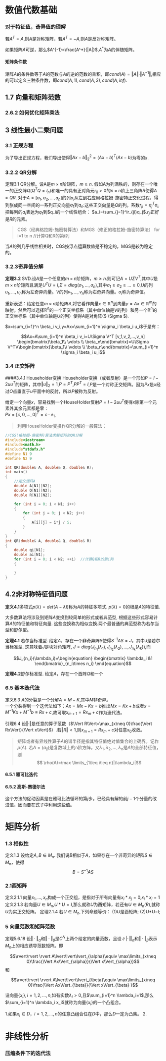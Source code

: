 #  数值代数基础
### 对于特征值，奇异值的理解
若$A^T=A$,则$A$是对称矩阵，若$A^T=-A$,则$A$是反对称矩阵。

如果矩阵$A$可逆，那么$A^{-1}=\frac{A^*}{|A|}$,$A^*$为$A$的伴随矩阵。
#### 矩阵条件数
矩阵$A$的条件数等于$A$的范数与$A$的逆的范数的乘积，即$cond(A)=\Vert A\Vert\cdot\Vert A^{-1}\Vert$,相应的可以定义三种条件数，即$cond(A,1),cond(A,2),cond(A,inf)$.
## 1.7 向量和矩阵范数
### 2.6.2 如何优化矩阵乘法
## 3 线性最小二乘问题
### 3.1 正规方程
为了导出正规方程，我们导出使得$\Vert Ax-b\Vert_2^2=(Ax-b)^T(Ax-b)$为零的$x$.

### 3.2.2 QR分解
定理3.1 QR分解。设A是$m\times n$阶矩阵，$m\geq n$. 假如A为列满秩的，则存在一个唯一的正交阵$Q(Q^TQ=I_n)$和唯一的具有正对角元$r_{ii}>0$的$n\times n$阶上三角阵$R$使得$A=QR$.
对于$A=[a_1,a_2,\dots,a_n]$的列$a_i$从左到右应用格拉姆-施密特正交化过程，得到张成同一空间的一系列正交向量$q_1$到$q_n$:这些正交向量是$Q$的列。系数$r_{ji}=q_j^Ta_i$,把每列的$a_i$表达为$q_1$到$q_i的一个线性组合：
$a_i=\sum_{j=1}^ir_{ji}q_j$.$r_{ji}$正好是$R$的元素。

> CGS（经典格拉姆-施密特算法）和MGS（修正的格拉姆-施密特算法）
>for i=1 to n   //计算Q和R的第i列
>

当$A$的列几乎线性相关时，CGS按浮点运算数值是不稳定的。MGS是较为稳定的。
### 3.2.3奇异值分解
**定理3.2** SVD.设$A$是一个任意的$m\times n$阶矩阵，$m \geq n$.则可记$A=U\Sigma V^T$,其中$U$是$m\times n$阶矩阵且满足$U^TU=I$,$\Sigma=diag(\sigma_1,...,\sigma_n)$,其中$\sigma_1\geq \sigma_2 \geq...\geq 0$,$U$的列$u_1,...,u_n$称为左奇异向量。$V$的列$v_1,...,v_n$称为右奇异向量。$\sigma_i$称为奇异值。

重新表述：给定任意$m\times n$阶矩阵$A$,将它看作向量$x\in \mathbb{R}^n$到向量$y=Ax\in \mathbb{R}^m$的映射。然后可以选择$\mathbb{R}^n$的一个正交坐标系（其中单位轴是$V$的列）和另一个$\mathbb{R}^n$的正交坐标系（其中单位轴是$U$的列）使得$A$是对角阵($ \Sigma $).

$x=\sum_{i=1}^n \beta_i v_i,y=Ax=\sum_{i=1}^n \sigma_i \beta_i u_i$于是有：</br>

$$Ax=A\sum_{i=1}^n \beta_i v_i=U\Sigma V^T 
[v_1,v_2,...,v_n]  \begin{bmatrix}\beta_1\\ \vdots \\ \beta_n\end{bmatrix}=U\Sigma V^TV\begin{bmatrix}\beta_1\\ \vdots \\ \beta_n\end{bmatrix}=\sum_{i=1}^n \sigma_i \beta_i u_i$$




### 3.4 正交矩阵
####3.4.1  Householder变换
Householder变换（或者反射）是一个形如$P=I-2uu^T$的矩阵，其中$\Vert u\Vert_2=1$,$P=P^T$,$PP^T=I$,$P$是一个对称正交矩阵。因为$Px$是$x$经过$O$点垂直于$u$平面中的反射，所以$P$被称为反射。

给定一个向量$x$，容易找到一个HouseHolder反射$P=I-2uu^T$使得$x$除第一个元素外其余元素都是零：</br>
$Px=[c,0,\dots,0]^T=c \cdot e_1$.

>利用HouseHolder变换作QR分解的一般算法：
>
```cpp
//CGS(格拉姆-施密特)算法求解矩阵的QR分解
#include<iostream>
#include<math.h>
#include"stdafx.h"
#define N1 9
#define N2 9

int QR(double& A, double& Q, double& R);
int main()
{
	//定义矩阵A
	double A[N1][N2];
	double Q[N1][N2];
	double R[N1][N2];

	for (int i = 0; i < N1; i++)
	{
		for (int j = 0; j < N2; j++)
		{
			A[i][j] = i*j / 5;
		}
	}
}
int QR(double& A, double& Q, double& R)
{
	double qi[N1];
	double ai[N1];
	for (int i = 0; i < N2; ++i)  //计算Q和R的第i列
	{

	}
}
```

## 4.2非对称特征值问题
**定义4.1**多项式$p(\lambda)=det(A-\lambda I)$称为$A$的特征多项式. $p(\lambda)=0$的根是$A$的特征值.

大多数算法将涉及到矩阵$A$变换到较简单的形式或者典范型, 根据这些形式容易计算$A$的特征值和特征向量. 这些变换称为相似变换.两个最普通的典范型称为若尔当型和舒尔型。

**定理4.1** 若尔当标准型. 给定$A$，存在一个非奇异阵$S$使得$S^{-1}AS=J$，其中$J$是若尔当标准型. 这意味着$J$是块对角矩阵, $J=diag(J_{n_1}(\lambda_1),J_{n_2}(\lambda_2),\dots,J_{n_k}(\lambda_k))$,而

$$J_{n_i}(\lambda_i)=\begin{equation}
\begin{bmatrix}
\lambda_i &1
\end{bmatrix}_{n_i\times n_i}
\end{equation}$$

**定理4.2**舒尔标准型. 给定$A$，存在一个酉阵$Q$和一个
### 6.5 基本迭代法
定义6.3 $A$的分裂是一个分解$A=M-K$,其中$M$非奇异。</br>
一个分裂得到一个迭代法如下：$Ax=Mx-Kx=b$推出$Mx=Kx+b$或者$x=M^{-1}Kx+M^{-1}b\equiv Rx+c$,故可取$x_{m+1}=Rx_m+c$作为迭代法。

引理6.4 设$\Vert \cdot \Vert$是任意的算子范数（$\Vert R\Vert=\max_{x\neq 0}\frac{\Vert Rx\Vert}{\Vert x\Vert}$）.若$\Vert R\Vert<1$,则$x_{m+1}=Rx_{m}+c$对任意$x_0$收敛。

>矩阵或者有界线性算子$A$的谱半径是指其特征值绝对值集合的上确界，记作$\rho(A)$.
>若$A=(a_{ij})$是复数域上的n阶方阵，又$\lambda_1,\lambda_2,\dots,\lambda_n$是$A$的全部特征值，则
>$$ \rho(A)=\max \limits_{1\leq i\leq n}|\lambda_i|$$

#### 6.5.1 雅可比迭代

#### 6.5.2 高斯-赛德尔法
这个方法的促动因素是在雅可比法循环的第$j$步，已经具有解的前$j-1$个分量的改进值，因而要在式子中利用这些值。


# 矩阵分析
### 1.3 相似性
定义1.3 设给定$A,B\in M_n$. 我们说$B$相似于$A$，如果存在一个非奇异的矩阵$S\in M_n$，使得
$$ B=S^{-1}AS$$
### 2.1酉矩阵
定义2.1.1 向量$x_1,\dots,x_n$构成一个正交组，是指对于所有向量有$x_i*x_j=0$,$x_i*x_i=1$
定义2.1.3 若向量$U\in M_n$,$U*U=I$,那么就称$U$为酉矩阵，若还有$U\in M_n(R)$,就称$U$为实正交矩阵。
定理2.1.4 若$U\in M_n$,下列命题等价：
(1)$U$是酉矩阵;
(2)U*U=I;
### 5 向量范数和矩阵范数
定理5.6.18 设$\Vert \cdot \Vert_{\alpha}$和$\Vert \cdot\Vert_{\beta}$是$C^N$上两个给定的向量范数，且设$\lVert\lvert \cdot \rvert\Vert_{\alpha}$和$\Vert \cdot\Vert_{\beta}$表示$M_n$上的相应诱导范数矩阵。即

$$\rvert\rvert \rvert A\lvert\lvert\lvert_{\alpha}\equiv \max\limits_{x\neq 0}\frac{\Vert Ax\Vert_{\alpha}}{\Vert x\Vert_{\alpha}}$$
和

$$\rvert\rvert \rvert A\lvert\lvert\lvert_{\beta}\equiv \max\limits_{x\neq 0}\frac{\Vert Ax\Vert_{\beta}}{\Vert x\Vert_{\beta} }$$

设向量$\{x_i\},i=1,2,\dots,n$,如有实数$\lambda_i>0$,且$\sum_{i=1}^n \lambda_i=1$,那么$\sum_{i=1}^n \lambda_i x_i$就称为向量$\{x_i\}$的一个凸组合。

1.如果$x_i\in D，i=1,2,\dots,n$的任意凸组合任在$D$中，那么$D$一定为凸集。
2.
# 非线性分析
### 压缩条件下的迭代法
### 